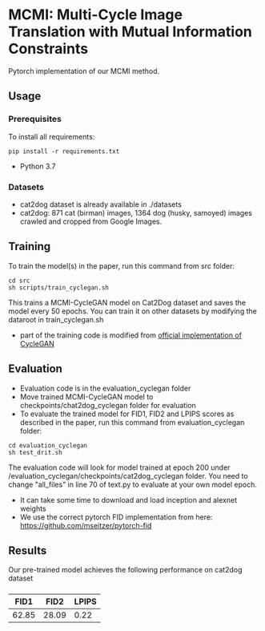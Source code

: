 # MCMI: Multi-Cycle Image Translation with Mutual Information Constraints 

Pytorch implementation of our MCMI method. 

## Usage


### Prerequisites
To install all requirements:

```setup
pip install -r requirements.txt
```
- Python 3.7




### Datasets
- cat2dog dataset is already available in ./datasets
- cat2dog: 871 cat (birman) images, 1364 dog (husky, samoyed) images crawled and cropped from Google Images.

## Training

To train the model(s) in the paper, run this command from src folder:
```train
cd src
sh scripts/train_cyclegan.sh
```

This trains a MCMI-CycleGAN model on Cat2Dog dataset and saves the model every 50 epochs. You can train it on other datasets by modifying the dataroot in train_cyclegan.sh
- part of the training code is modified from [official implementation of CycleGAN](https://github.com/junyanz/pytorch-CycleGAN-and-pix2pix)


## Evaluation
- Evaluation code is in the evaluation_cyclegan folder 
- Move trained MCMI-CycleGAN model to checkpoints/chat2dog_cyclegan folder for evaluation
- To evaluate the trained model for FID1, FID2 and LPIPS scores as described in the paper, run this command from evaluation_cyclegan folder:
```eval
cd evaluation_cyclegan
sh test_drit.sh
```
The evaluation code will look for model trained at epoch 200 under /evaluation_cyclegan/checkpoints/cat2dog_cyclegan folder. You need to change "all_files" in line 70 of text.py to evaluate at your own model epoch. 
- It can take some time to download and load inception and alexnet weights 
- We use the correct pytorch FID implementation from here: https://github.com/mseitzer/pytorch-fid

## Results

Our pre-trained model achieves the following performance on cat2dog dataset 

### 

| FID1         | FID2  | LPIPS |
| ------------------ |---------------- | -------------- |
| 62.85   |     28.09         |      0.22       |



